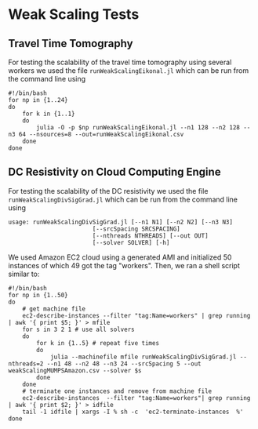 # Weak Scaling Tests


## Travel Time Tomography
For testing the scalability of the travel time tomography using several workers we used the file `runWeakScalingEikonal.jl` which can be run from the command line using 
```
#!/bin/bash
for np in {1..24}
do
	for k in {1..1}
	do
		julia -O -p $np runWeakScalingEikonal.jl --n1 128 --n2 128 --n3 64 --nsources=8 --out=runWeakScalingEikonal.csv 
	done
done
```

## DC Resistivity on Cloud Computing Engine
For testing the scalability of the DC resistivity we used the file `runWeakScalingDivSigGrad.jl` which can be run from the command line using 
```
usage: runWeakScalingDivSigGrad.jl [--n1 N1] [--n2 N2] [--n3 N3]
                        [--srcSpacing SRCSPACING]
                        [--nthreads NTHREADS] [--out OUT]
                        [--solver SOLVER] [-h]
```
We used Amazon EC2 cloud using a generated AMI and initialized 50 instances of which 49 got the tag "workers". Then, we ran a shell script similar to:
```
#!/bin/bash
for np in {1..50}
do
	# get machine file
	ec2-describe-instances --filter "tag:Name=workers" | grep running | awk '{ print $5; }' > mfile
	for s in 3 2 1 # use all solvers
	do
		for k in {1..5} # repeat five times
		do
			julia --machinefile mfile runWeakScalingDivSigGrad.jl --nthreads=2 --n1 48 --n2 48 --n3 24 --srcSpacing 5 --out weakScalingMUMPSAmazon.csv --solver $s
		done
	done
	# terminate one instances and remove from machine file
	ec2-describe-instances  --filter "tag:Name=workers"| grep running | awk '{ print $2; }' > idfile
	tail -1 idfile | xargs -I % sh -c  'ec2-terminate-instances  %'
done

```
